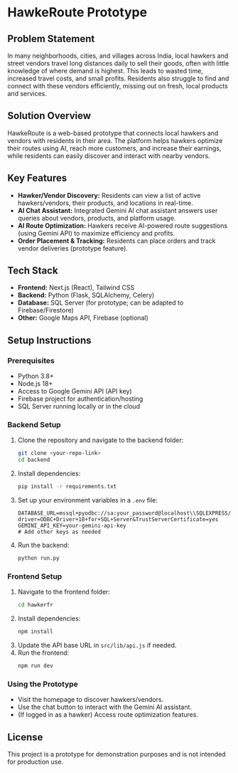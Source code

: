 # HawkeRoute Prototype

## Problem Statement

In many neighborhoods, cities, and villages across India, local hawkers and street vendors travel long distances daily to sell their goods, often with little knowledge of where demand is highest. This leads to wasted time, increased travel costs, and small profits. Residents also struggle to find and connect with these vendors efficiently, missing out on fresh, local products and services.

## Solution Overview

HawkeRoute is a web-based prototype that connects local hawkers and vendors with residents in their area. The platform helps hawkers optimize their routes using AI, reach more customers, and increase their earnings, while residents can easily discover and interact with nearby vendors.

## Key Features

- **Hawker/Vendor Discovery:** Residents can view a list of active hawkers/vendors, their products, and locations in real-time.
- **AI Chat Assistant:** Integrated Gemini AI chat assistant answers user queries about vendors, products, and platform usage.
- **AI Route Optimization:** Hawkers receive AI-powered route suggestions (using Gemini API) to maximize efficiency and profits.
- **Order Placement & Tracking:** Residents can place orders and track vendor deliveries (prototype feature).


## Tech Stack

- **Frontend:** Next.js (React), Tailwind CSS
- **Backend:** Python (Flask, SQLAlchemy, Celery)
- **Database:** SQL Server (for prototype; can be adapted to Firebase/Firestore)
- **Other:** Google Maps API, Firebase (optional)

## Setup Instructions

### Prerequisites
- Python 3.8+
- Node.js 18+
- Access to Google Gemini API (API key)
- Firebase project for authentication/hosting
- SQL Server running locally or in the cloud

### Backend Setup
1. Clone the repository and navigate to the backend folder:
   ```sh
   git clone <your-repo-link>
   cd backend
   ```
2. Install dependencies:
   ```sh
   pip install -r requirements.txt
   ```
3. Set up your environment variables in a `.env` file:
   ```env
   DATABASE_URL=mssql+pyodbc://sa:your_password@localhost\\SQLEXPRESS/your_db?driver=ODBC+Driver+18+for+SQL+Server&TrustServerCertificate=yes
   GEMINI_API_KEY=your-gemini-api-key
   # Add other keys as needed
   ```
4. Run the backend:
   ```sh
   python run.py
   ```

### Frontend Setup
1. Navigate to the frontend folder:
   ```sh
   cd hawkerfr
   ```
2. Install dependencies:
   ```sh
   npm install
   ```
3. Update the API base URL in `src/lib/api.js` if needed.
4. Run the frontend:
   ```sh
   npm run dev
   ```

### Using the Prototype
- Visit the homepage to discover hawkers/vendors.
- Use the chat button to interact with the Gemini AI assistant.
- (If logged in as a hawker) Access route optimization features.

## License
This project is a prototype for demonstration purposes and is not intended for production use. 
